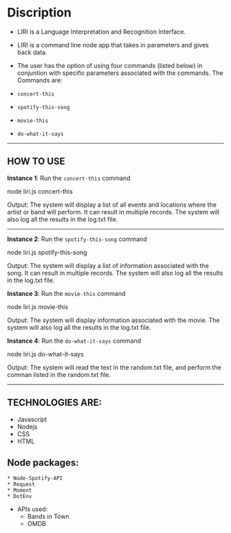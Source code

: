 # Discription 


- LIRI is a Language Interpretation and Recognition Interface. 

- LIRI is a command line node app that takes in parameters and gives back data. 

- The user has the option of using four commands (listed below) in conjuntion with specific parameters associated with the commands. The Commands are:

* `concert-this`

* `spotify-this-song`

* `movie-this`

* `do-what-it-says`

---

## HOW TO USE

**Instance 1**: Run the `concert-this` command
    
 node liri.js concert-this <name of artist or band>
    
Output: The system will display a list of all events and locations where the artist or band will perform. It can result in multiple records. The system will also log all the results in the log.txt file.


---

**Instance 2**: Run the `spotify-this-song` command
    
node liri.js spotify-this-song <name of song>
    
Output: The system will display a list of information associated with the song. It can result in multiple records. The system will also log all the results in the log.txt file.


**Instance 3**: Run the `movie-this` command
    
 node liri.js movie-this <name of movie>
    
Output: The system will display information associated with the movie. The system will also log all the results in the log.txt file.


**Instance 4**: Run the `do-what-it-says` command
        
 node liri.js do-what-it-says
        
Output: The system will read the text in the random.txt file, and perform the comman listed in the random.txt file. 

---

## TECHNOLOGIES ARE:
* Javascript
* Nodejs
* CSS
* HTML

## Node packages:
    * Node-Spotify-API
    * Request
    * Moment
    * DotEnv
* APIs used:
    * Bands in Town
    * OMDB


